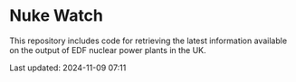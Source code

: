 # Nuke Watch

This repository includes code for retrieving the latest information available on the output of EDF nuclear power plants in the UK.

Last updated: 2024-11-09 07:11
